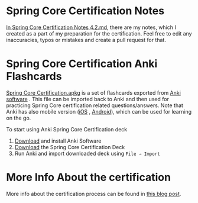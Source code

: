 # Spring Core Certification Notes
[In Spring Core Certification Notes 4.2.md](https://github.com/vojtechruz/spring-core-cert-notes-4.2/blob/master/Spring%20Core%20Certification%20Notes%204.2.md), there are my notes, which I created as a part of my preparation for the certification. Feel free to edit any inaccuracies,
typos or mistakes and create a pull request for that.

# Spring Core Certification Anki Flashcards
[Spring Core Certification.apkg](https://github.com/vojtechruz/spring-core-cert-notes-4.2/blob/master/Spring%20Core%20Certification.apkg) is a set of flashcards exported from [Anki software](http://ankisrs.net/) .
This file can be imported back to Anki and then used for practicing Spring Core certification related questions/answers.
Note that Anki has also mobile version ([iOS](https://itunes.apple.com/us/app/ankimobile-flashcards/id373493387?mt=8&ign-mpt=uo%3D4) , [Android](https://play.google.com/store/apps/details?id=com.ichi2.anki)), which can be used for learning on the go.

To start using Anki Spring Core Certification deck

1. [Download](http://ankisrs.net/) and install Anki Software
2. [Download](https://github.com/vojtechruz/spring-core-cert-notes-4.2/raw/master/Spring%20Core%20Certification.apkg) the Spring Core Certification Deck
3. Run Anki and import downloaded deck using `File → Import`

# More Info About the certification
More info about the certification process can be found in [this blog post](https://www.vojtechruzicka.com/exam-notes-pivotal-certified-spring-professional/).

